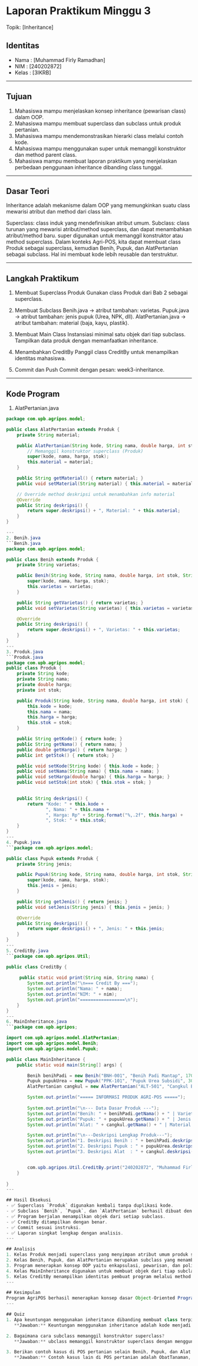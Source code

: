 # Laporan Praktikum Minggu 3 
Topik: [Inheritance]

## Identitas
- Nama  : [Muhammad Firly Ramadhan]
- NIM   : [240202872]
- Kelas : [3IKRB]

---

## Tujuan
1. Mahasiswa mampu menjelaskan konsep inheritance (pewarisan class) dalam OOP.
2. Mahasiswa mampu membuat superclass dan subclass untuk produk pertanian.
3. Mahasiswa mampu mendemonstrasikan hierarki class melalui contoh kode.
4. Mahasiswa mampu menggunakan super untuk memanggil konstruktor dan method parent class.
5. Mahasiswa mampu membuat laporan praktikum yang menjelaskan perbedaan penggunaan inheritance dibanding class tunggal.
---

## Dasar Teori
Inheritance adalah mekanisme dalam OOP yang memungkinkan suatu class mewarisi atribut dan method dari class lain.

Superclass: class induk yang mendefinisikan atribut umum.
Subclass: class turunan yang mewarisi atribut/method superclass, dan dapat menambahkan atribut/method baru.
super digunakan untuk memanggil konstruktor atau method superclass.
Dalam konteks Agri-POS, kita dapat membuat class Produk sebagai superclass, kemudian Benih, Pupuk, dan AlatPertanian sebagai subclass. Hal ini membuat kode lebih reusable dan terstruktur.

---

## Langkah Praktikum
1. Membuat Superclass Produk
Gunakan class Produk dari Bab 2 sebagai superclass.

2. Membuat Subclass
Benih.java → atribut tambahan: varietas.
Pupuk.java → atribut tambahan: jenis pupuk (Urea, NPK, dll).
AlatPertanian.java → atribut tambahan: material (baja, kayu, plastik).

3. Membuat Main Class
Instansiasi minimal satu objek dari tiap subclass.
Tampilkan data produk dengan memanfaatkan inheritance.

4. Menambahkan CreditBy
Panggil class CreditBy untuk menampilkan identitas mahasiswa.

5. Commit dan Push
Commit dengan pesan: week3-inheritance.

---

## Kode Program

1. AlatPertanian.java
```AlatPertanian.java
package com.upb.agripos.model;

public class AlatPertanian extends Produk {
    private String material;

    public AlatPertanian(String kode, String nama, double harga, int stok, String material) {
        // Memanggil konstruktor superclass (Produk)
        super(kode, nama, harga, stok);
        this.material = material;
    }

    public String getMaterial() { return material; }
    public void setMaterial(String material) { this.material = material; }

    // Override method deskripsi untuk menambahkan info material
    @Override
    public String deskripsi() {
        return super.deskripsi() + ", Material: " + this.material;
    }
}

---
2. Benih.java
```Benih.java
package com.upb.agripos.model;

public class Benih extends Produk {
    private String varietas;

    public Benih(String kode, String nama, double harga, int stok, String varietas) {
        super(kode, nama, harga, stok);
        this.varietas = varietas;
    }

    public String getVarietas() { return varietas; }
    public void setVarietas(String varietas) { this.varietas = varietas; }

    @Override
    public String deskripsi() {
        return super.deskripsi() + ", Varietas: " + this.varietas;
    }
}
---
3. Produk.java
```Produk.java
package com.upb.agripos.model;
public class Produk {
    private String kode;
    private String nama;
    private double harga;
    private int stok;

    public Produk(String kode, String nama, double harga, int stok) {
        this.kode = kode;
        this.nama = nama;
        this.harga = harga;
        this.stok = stok;
    }

    public String getKode() { return kode; }
    public String getNama() { return nama; }
    public double getHarga() { return harga; }
    public int getStok() { return stok; }

    public void setKode(String kode) { this.kode = kode; }
    public void setNama(String nama) { this.nama = nama; }
    public void setHarga(double harga) { this.harga = harga; }
    public void setStok(int stok) { this.stok = stok; }

    
    public String deskripsi() {
        return "Kode: " + this.kode +
               ", Nama: " + this.nama +
               ", Harga: Rp" + String.format("%,.2f", this.harga) +
               ", Stok: " + this.stok;
    }
}
---
4. Pupuk.java
```package com.upb.agripos.model;

public class Pupuk extends Produk {
    private String jenis;

    public Pupuk(String kode, String nama, double harga, int stok, String jenis) {
        super(kode, nama, harga, stok);
        this.jenis = jenis;
    }

    public String getJenis() { return jenis; }
    public void setJenis(String jenis) { this.jenis = jenis; }

    @Override
    public String deskripsi() {
        return super.deskripsi() + ", Jenis: " + this.jenis;
    }
}
---
5. CreditBy.java
```package com.upb.agripos.Util;

public class CreditBy {
   
     public static void print(String nim, String nama) {
        System.out.println("\n=== Credit By ===");
        System.out.println("Nama: " + nama);
        System.out.println("NIM: " + nim);
        System.out.println("=================\n");
    }
}
---
6. MainInheritance.java
```package com.upb.agripos;

import com.upb.agripos.model.AlatPertanian;
import com.upb.agripos.model.Benih;
import com.upb.agripos.model.Pupuk;

public class MainInheritance {
    public static void main(String[] args) {

        Benih benihPadi = new Benih("BNH-001", "Benih Padi Mantap", 17000, 100, "IR64");
        Pupuk pupukUrea = new Pupuk("PPK-101", "Pupuk Urea Subsidi", 300000, 15, "Urea");
        AlatPertanian cangkul = new AlatPertanian("ALT-501", "Cangkul Baja", 80000, 35, "Baja");

        System.out.println("===== INFORMASI PRODUK AGRI-POS =====");
        
        System.out.println("\n--- Data Dasar Produk ---");
        System.out.println("Benih: " + benihPadi.getNama() + " | Varietas: " + benihPadi.getVarietas());
        System.out.println("Pupuk: " + pupukUrea.getNama() + " | Jenis: " + pupukUrea.getJenis());
        System.out.println("Alat: " + cangkul.getNama() + " | Material: " + cangkul.getMaterial());

        System.out.println("\n---Deskripsi Lengkap Produk---");
        System.out.println("1. Deskripsi Benih : " + benihPadi.deskripsi());
        System.out.println("2. Deskripsi Pupuk : " + pupukUrea.deskripsi());
        System.out.println("3. Deskripsi Alat  : " + cangkul.deskripsi());


        com.upb.agripos.Util.CreditBy.print("240202872", "Muhammad Firly Ramadhan");
    }
    
}
---

## Hasil Eksekusi
- ✅ Superclass `Produk` digunakan kembali tanpa duplikasi kode.  
- ✅ Subclass `Benih`, `Pupuk`, dan `AlatPertanian` berhasil dibuat dengan atribut tambahan.  
- ✅ Program berjalan menampilkan objek dari setiap subclass.  
- ✅ CreditBy ditampilkan dengan benar.  
- ✅ Commit sesuai instruksi.  
- ✅ Laporan singkat lengkap dengan analisis.  
---

## Analisis
1. Kelas Produk menjadi superclass yang menyimpan atribut umum produk seperti kode, nama, harga, dan stok.
2. Kelas Benih, Pupuk, dan AlatPertanian merupakan subclass yang menambahkan atribut khusus masing-masing dan meng-override method deskripsi().
3. Program menerapkan konsep OOP yaitu enkapsulasi, pewarisan, dan polimorfisme dengan baik.
4. Kelas MainInheritance digunakan untuk membuat objek dari tiap subclass dan menampilkan data serta deskripsinya.
5. Kelas CreditBy menampilkan identitas pembuat program melalui method statis print().
---

## Kesimpulan
Program AgriPOS berhasil menerapkan konsep dasar Object-Oriented Programming (OOP) dengan baik melalui penggunaan inheritance, encapsulation, dan polymorphism, di mana setiap kelas turunan memiliki karakteristik serta perilaku sendiri namun tetap mewarisi atribut dari kelas induk Produk, sehingga kode menjadi lebih terstruktur, mudah dikembangkan, dan efisien.
---

## Quiz
1. Apa keuntungan menggunakan inheritance dibanding membuat class terpisah tanpa hubungan?  
   **Jawaban:** Keuntungan menggunakan inheritance adalah kode menjadi lebih efisien karena subclass dapat mewarisi atribut dan method dari superclass tanpa harus menulis ulang, sehingga memudahkan perawatan dan pengembangan program.

2. Bagaimana cara subclass memanggil konstruktor superclass?  
   **Jawaban:** ubclass memanggil konstruktor superclass dengan menggunakan keyword super() di dalam konstruktor subclass untuk menginisialisasi atribut yang dimiliki kelas induk.

3. Berikan contoh kasus di POS pertanian selain Benih, Pupuk, dan Alat Pertanian yang bisa dijadikan subclass.  
   **Jawaban:** Contoh kasus lain di POS pertanian adalah ObatTanaman, yang bisa menjadi subclass dari Produk dengan atribut tambahan seperti kandungan atau dosis penggunaan.



